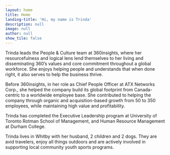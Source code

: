 ```yaml
---
layout: home
title: Home
landing-title: 'Hi, my name is Trinda'
description: null
image: null
author: null
show_tile: false
---
```


Trinda leads the People & Culture team at 360insights, where her resourcefulness and logical lens lend themselves to her living and disseminating 360’s values and core commitment throughout a global workforce. She enjoys helping people and understands that when done right, it also serves to help the business thrive.

Before 360insights, in her role as Chief People Officer at ATX Networks Corp., she helped the company build its global footprint from Canada-centric to a worldwide employee base. She contributed to helping the company through organic and acquisition-based growth from 50 to 350 employees, while maintaining high value and profitability.

Trinda has completed the Executive Leadership program at University of Toronto Rotman School of Management, and Human Resource Management at Durham College.

Trinda lives in Whitby with her husband, 2 children and 2 dogs. They are avid travelers, enjoy all things outdoors and are actively involved in supporting local community youth sports programs. 